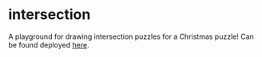 # intersection
A playground for drawing intersection puzzles for a Christmas puzzle! Can be found deployed [here](https://n-simplex.github.io/intersection).
